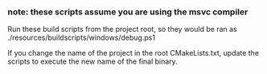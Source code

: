 ### note: these scripts assume you are using the msvc compiler

Run these build scripts from the project root, so they would be ran as ./resources/buildscripts/windows/debug.ps1

If you change the name of the project in the root CMakeLists.txt, update the scripts to execute the new name of the final binary.